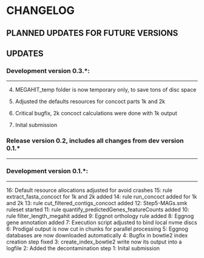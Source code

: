 # CHANGELOG

## PLANNED UPDATES FOR FUTURE VERSIONS

## UPDATES

### Development version 0.3.*:
--------------------------------------------------------------------------------
4. MEGAHIT_temp folder is now temporary only, to save tons of disc space

3. Adjusted the defaults resources for concoct parts 1k and 2k

2. Critical bugfix, 2k concoct calculations were done with 1k output

1. Inital submission

### Release version 0.2, includes all changes from dev version 0.1.*
--------------------------------------------------------------------------------

### Development version 0.1.*:
--------------------------------------------------------------------------------
16: Default resource allocations adjusted for avoid crashes
15: rule extract_fasta_concoct for 1k and 2k added
14: rule run_concoct added for 1k and 2k
13: rule cut_filtered_contigs_concoct added
12: Step5-MAGs.smk ruleset started
11: rule quantify_predictedGenes_featureCounts added
10: rule filter_length_megahit added
9: Eggnot orthology rule added
8: Eggnog gene annotation added
7: Execution script adjusted to bind local nvme discs
6: Prodigal output is now cut in chunks for parallel processing
5: Eggnog databases are now downloaded automatically
4: Bugfix in bowtie2 index creation step fixed
3: create_index_bowtie2 write now its output into a logfile
2: Added the decontamination step
1: Inital submission
